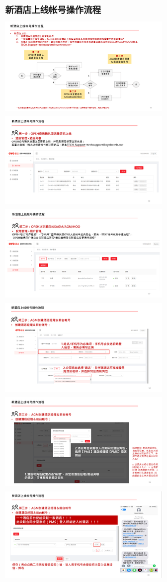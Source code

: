 # 新酒店上线帐号操作流程

![](../../../.gitbook/assets/image%20%28152%29.png)

  


![](../../../.gitbook/assets/image%20%28107%29.png)

  


![](../../../.gitbook/assets/image%20%28183%29.png)

![](../../../.gitbook/assets/image%20%28245%29.png)

  


![](../../../.gitbook/assets/image%20%2873%29.png)

  


![](../../../.gitbook/assets/image%20%28176%29.png)

